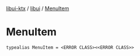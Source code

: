 [libui-ktx](../index.md) / [libui](index.md) / [MenuItem](./-menu-item.md)

# MenuItem

`typealias MenuItem = <ERROR CLASS><<ERROR CLASS>>`